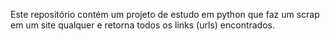 Este repositório contém um projeto de estudo em python que faz um scrap em um site qualquer e retorna todos os links (urls) encontrados.
